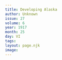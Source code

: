 ```yaml
---
title: Developing Alaska
author: Unknown
issue: 27
volume: 6
year: 1917
month: 25
day: VI
tags:
layout: page.njk
image:
---
```



